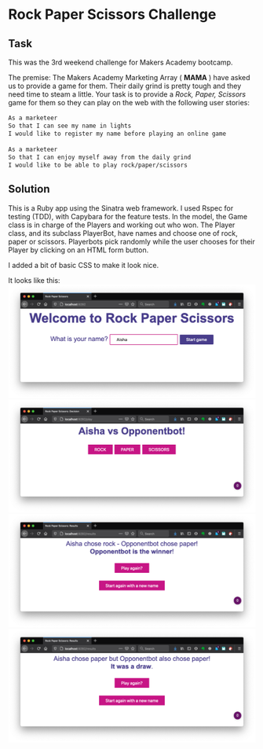 # Rock Paper Scissors Challenge

Task
----
This was the 3rd weekend challenge for Makers Academy bootcamp.

The premise:
The Makers Academy Marketing Array ( **MAMA** ) have asked us to provide a game for them. Their daily grind is pretty tough and they need time to steam a little.
Your task is to provide a _Rock, Paper, Scissors_ game for them so they can play on the web with the following user stories:

```
As a marketeer
So that I can see my name in lights
I would like to register my name before playing an online game

As a marketeer
So that I can enjoy myself away from the daily grind
I would like to be able to play rock/paper/scissors
```

Solution
----
This is a Ruby app using the Sinatra web framework. I used Rspec for testing (TDD), with Capybara for the feature tests.
In the model, the Game class is in charge of the Players and working out who won. The Player class, and its subclass PlayerBot, have names and choose one of rock, paper or scissors. Playerbots pick randomly while the user chooses for their Player by clicking on an HTML form button.

I added a bit of basic CSS to make it look nice.

It looks like this:
![start page](/public/home_page.png)
![about to choose](/public/about_to_choose.png)
![lost the game](/public/results_lost.png)
![game was a draw](/public/results_draw.png)


